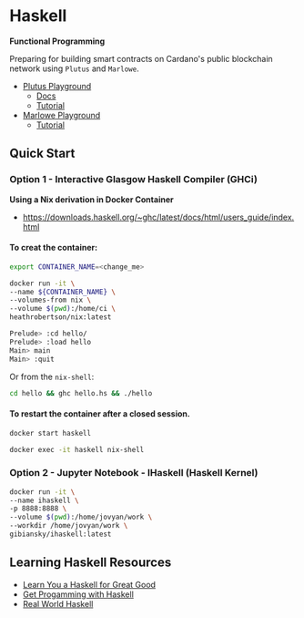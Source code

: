 # Haskell
__Functional Programming__


Preparing for building smart contracts on Cardano's public blockchain network using
`Plutus` and `Marlowe`.


- [Plutus Playground](https://prod.playground.plutus.iohkdev.io/)
    - [Docs](https://docs.cardano.org/projects/plutus/en/latest/index.html)
    - [Tutorial](https://prod.playground.plutus.iohkdev.io/tutorial/)
- [Marlowe Playground](https://alpha.marlowe.iohkdev.io/#/)
    - [Tutorial](https://alpha.marlowe.iohkdev.io/tutorial/index.html)

## Quick Start

### Option 1 - Interactive Glasgow Haskell Compiler (GHCi)
__Using a Nix derivation in Docker Container__

- https://downloads.haskell.org/~ghc/latest/docs/html/users_guide/index.html

#### To creat the container:

```bash
export CONTAINER_NAME=<change_me>
```

```bash
docker run -it \
--name ${CONTAINER_NAME} \
--volumes-from nix \
--volume $(pwd):/home/ci \
heathrobertson/nix:latest
```

```bash
Prelude> :cd hello/
Prelude> :load hello
Main> main
Main> :quit
```

Or from the `nix-shell`:
```bash
cd hello && ghc hello.hs && ./hello
```

#### To restart the container after a closed session.

```bash
docker start haskell
```

```bash
docker exec -it haskell nix-shell
```


### Option 2 - Jupyter Notebook - IHaskell (Haskell Kernel)

```bash
docker run -it \
--name ihaskell \
-p 8888:8888 \
--volume $(pwd):/home/jovyan/work \
--workdir /home/jovyan/work \
gibiansky/ihaskell:latest
```


## Learning Haskell Resources

- [Learn You a Haskell for Great Good](http://learnyouahaskell.com/)
- [Get Progamming with Haskell](https://livebook.manning.com/book/get-programming-with-haskell/chapter-1/)
- [Real World Haskell](http://book.realworldhaskell.org/read/)


